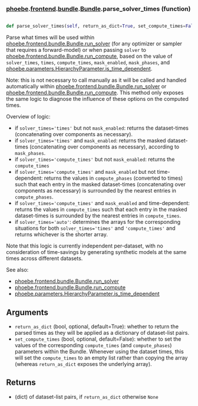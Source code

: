 ### [phoebe](phoebe.md).[frontend](phoebe.frontend.md).[bundle](phoebe.frontend.bundle.md).[Bundle](phoebe.frontend.bundle.Bundle.md).parse_solver_times (function)


```py

def parse_solver_times(self, return_as_dict=True, set_compute_times=False)

```



Parse what times will be used within [phoebe.frontend.bundle.Bundle.run_solver](phoebe.frontend.bundle.Bundle.run_solver.md)
(for any optimizer or sampler that requires a forward-model)
or when passing `solver` to [phoebe.frontend.bundle.Bundle.run_compute](phoebe.frontend.bundle.Bundle.run_compute.md),
based on the value of `solver_times`, `times`, `compute_times`, `mask_enabled`,
`mask_phases`, and [phoebe.parameters.HierarchyParameter.is_time_dependent](phoebe.parameters.HierarchyParameter.is_time_dependent.md).

Note: this is not necessary to call manually as it will be called and
handled automatically within [phoebe.frontend.bundle.Bundle.run_solver](phoebe.frontend.bundle.Bundle.run_solver.md)
or [phoebe.frontend.bundle.Bundle.run_compute](phoebe.frontend.bundle.Bundle.run_compute.md).  This method only exposes
the same logic to diagnose the influence of these options on the computed
times.

Overview of logic:
* if `solver_times='times'` but not `mask_enabled`: returns the dataset-times
    (concatenating over components as necessary).
* if `solver_times='times'` and `mask_enabled`: returns the masked
    dataset-times (concatenating over components as necessary), according
    to `mask_phases`.
* if `solver_times='compute_times'` but not `mask_enabled`: returns
    the `compute_times`
* if `solver_times='compute_times'` and `mask_enabled` but not time-dependent:
    returns the values in `compute_phases` (converted to times) such that
    each entry in the masked dataset-times (concatenating over components
    as necessary) is surrounded by the nearest entries in `compute_phases`.
* if `solver_times='compute_times'` and `mask_enabled` and time-dependent:
    returns the values in `compute_times` such that each entry in the
    masked dataset-times is surrounded by the nearest entries in `compute_times`.
* if `solver_times='auto'`: determines the arrays for the corresponding
    situations for both `solver_times='times'` and `'compute_times'` and
    returns whichever is the shorter array.

Note that this logic is currently independent per-dataset, with no consideration
of time-savings by generating synthetic models at the same times across
different datasets.

See also:
* [phoebe.frontend.bundle.Bundle.run_solver](phoebe.frontend.bundle.Bundle.run_solver.md)
* [phoebe.frontend.bundle.Bundle.run_compute](phoebe.frontend.bundle.Bundle.run_compute.md)
* [phoebe.parameters.HierarchyParameter.is_time_dependent](phoebe.parameters.HierarchyParameter.is_time_dependent.md)

Arguments
-------------
* `return_as_dict` (bool, optional, default=True): whether to return
    the parsed times as they will be applied as a dictionary of
    dataset-list pairs.
* `set_compute_times` (bool, optional, default=False): whether to set
    the values of the corresponding `compute_times` (and `compute_phases`)
    parameters within the Bundle.  Whenever using the dataset times,
    this will set the `compute_times` to an empty list rather than
    copying the array (whereas `return_as_dict` exposes the underlying array).

Returns
------------
* (dict) of dataset-list pairs, if `return_as_dict` otherwise `None`

